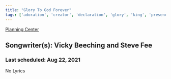 ```yaml
---
title: "Glory To God Forever"
tags: ['adoration', 'creator', 'declaration', 'glory', 'king', 'presence']
---
```


[Planning Center](https://services.planningcenteronline.com/songs/14004638)

## Songwriter(s): Vicky Beeching and Steve Fee
### Last scheduled: Aug 22, 2021          

No Lyrics
